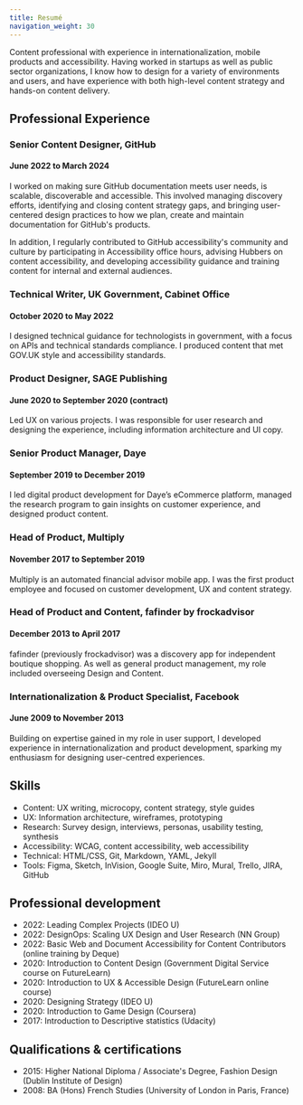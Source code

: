 ```yaml
---
title: Resumé
navigation_weight: 30
---
```


Content professional with experience in internationalization, mobile products and accessibility. Having worked in startups as well as public sector organizations, I know how to design for a variety of environments and users, and have experience with both high-level content strategy and hands-on content delivery. 

## Professional Experience

### Senior Content Designer, GitHub
#### June 2022 to March 2024
I worked on making sure GitHub documentation meets user needs, is scalable, discoverable and accessible. This involved managing discovery efforts, identifying and closing content strategy gaps, and bringing user-centered design practices to how we plan, create and maintain documentation for GitHub's products. 

In addition, I regularly contributed to GitHub accessibility's community and culture by participating in Accessibility office hours, advising Hubbers on content accessibility, and developing accessibility guidance and training content for internal and external audiences.

### Technical Writer, UK Government, Cabinet Office
#### October 2020 to May 2022
I designed technical guidance for technologists in government, with a focus on APIs and technical standards compliance. I produced content that met GOV.UK style and accessibility standards.

### Product Designer, SAGE Publishing
#### June 2020 to September 2020 (contract)
Led UX on various projects. I was responsible for user research and designing the experience, including information architecture and UI copy. 

### Senior Product Manager, Daye
#### September 2019 to December 2019
I led digital product development for Daye’s eCommerce platform, managed the research program to gain insights on customer experience, and designed product content.

### Head of Product, Multiply
#### November 2017 to September 2019
Multiply is an automated financial advisor mobile app. I was the first product employee and focused on customer development, UX and content strategy.

### Head of Product and Content, fafinder by frockadvisor
#### December 2013 to April 2017
fafinder (previously frockadvisor) was a discovery app for independent boutique shopping. As well as general product management, my role included overseeing Design and Content.

### Internationalization & Product Specialist, Facebook
#### June 2009 to November 2013
Building on expertise gained in my role in user support, I developed experience in  internationalization and product development, sparking my enthusiasm for designing user-centred experiences. 

## Skills
* Content: UX writing, microcopy, content strategy, style guides
* UX: Information architecture, wireframes, prototyping
* Research: Survey design, interviews, personas, usability testing, synthesis
* Accessibility: WCAG, content accessibility, web accessibility
* Technical: HTML/CSS, Git, Markdown, YAML, Jekyll
* Tools: Figma, Sketch, InVision, Google Suite, Miro, Mural, Trello, JIRA, GitHub

## Professional development
* 2022: Leading Complex Projects (IDEO U)
* 2022: DesignOps: Scaling UX Design and User Research (NN Group)
* 2022: Basic Web and Document Accessibility for Content Contributors (online training by Deque)
* 2020: Introduction to Content Design (Government Digital Service course on FutureLearn)
* 2020: Introduction to UX & Accessible Design (FutureLearn online course)
* 2020: Designing Strategy (IDEO U)
* 2020: Introduction to Game Design (Coursera)
* 2017: Introduction to Descriptive statistics (Udacity)

## Qualifications & certifications
* 2015: Higher National Diploma / Associate's Degree, Fashion Design (Dublin Institute of Design)
* 2008: BA (Hons) French Studies (University of London in Paris, France)
